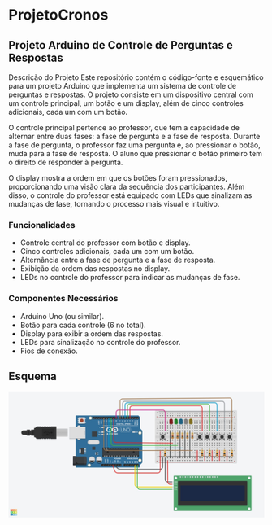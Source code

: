 # ProjetoCronos

## Projeto Arduino de Controle de Perguntas e Respostas
Descrição do Projeto
Este repositório contém o código-fonte e esquemático para um projeto Arduino que implementa um sistema de controle de perguntas e respostas. O projeto consiste em um dispositivo central com um controle principal, um botão e um display, além de cinco controles adicionais, cada um com um botão.

O controle principal pertence ao professor, que tem a capacidade de alternar entre duas fases: a fase de pergunta e a fase de resposta. Durante a fase de pergunta, o professor faz uma pergunta e, ao pressionar o botão, muda para a fase de resposta. O aluno que pressionar o botão primeiro tem o direito de responder à pergunta.

O display mostra a ordem em que os botões foram pressionados, proporcionando uma visão clara da sequência dos participantes. Além disso, o controle do professor está equipado com LEDs que sinalizam as mudanças de fase, tornando o processo mais visual e intuitivo.

### Funcionalidades
- Controle central do professor com botão e display.
- Cinco controles adicionais, cada um com um botão.
- Alternância entre a fase de pergunta e a fase de resposta.
- Exibição da ordem das respostas no display.
- LEDs no controle do professor para indicar as mudanças de fase.
### Componentes Necessários
- Arduino Uno (ou similar).
- Botão para cada controle (6 no total).
- Display para exibir a ordem das respostas.
- LEDs para sinalização no controle do professor.
- Fios de conexão.
## Esquema
![Esquema do projeto cronos](./esquema.jpeg)

